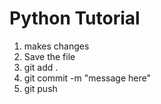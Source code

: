 # Python Tutorial

1. makes changes
2. Save the file
3. git add .
4. git commit -m "message here"
5. git push
